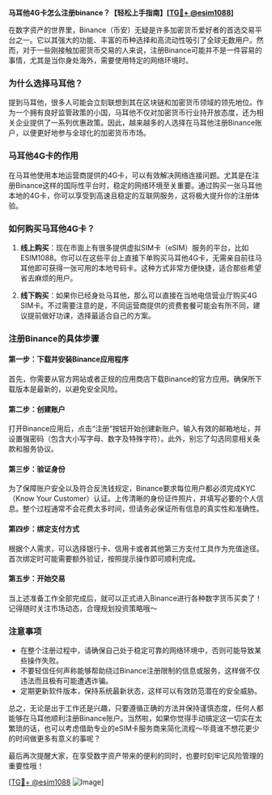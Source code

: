 **马耳他4G卡怎么注册binance？【轻松上手指南】[[TG💪+ @esim1088](https://t.me/s/esim1088)]**

在数字资产的世界里，Binance（币安）无疑是许多加密货币爱好者的首选交易平台之一。它以其强大的功能、丰富的币种选择和高流动性吸引了全球无数用户。然而，对于一些刚接触加密货币交易的人来说，注册Binance可能并不是一件容易的事情，尤其是当你身处海外，需要使用特定的网络环境时。

### 为什么选择马耳他？

提到马耳他，很多人可能会立刻联想到其在区块链和加密货币领域的领先地位。作为一个拥有良好监管政策的小国，马耳他不仅对加密货币行业持开放态度，还为相关企业提供了一系列优惠政策。因此，越来越多的人选择在马耳他注册Binance账户，以便更好地参与全球化的加密货币市场。

### 马耳他4G卡的作用

在马耳他使用本地运营商提供的4G卡，可以有效解决网络连接问题。尤其是在注册Binance这样的国际性平台时，稳定的网络环境至关重要。通过购买一张马耳他本地的4G卡，你可以享受到高速且稳定的互联网服务，这将极大提升你的注册体验。

### 如何购买马耳他4G卡？

1. **线上购买**：现在市面上有很多提供虚拟SIM卡（eSIM）服务的平台，比如ESIM1088。你可以在这些平台上直接下单购买马耳他4G卡，无需亲自前往马耳他即可获得一张可用的本地号码卡。这种方式非常方便快捷，适合那些希望省去麻烦的用户。

2. **线下购买**：如果你已经身处马耳他，那么可以直接在当地电信营业厅购买4G SIM卡。不过需要注意的是，不同运营商提供的资费套餐可能会有所不同，建议提前做好功课，选择最适合自己的方案。

### 注册Binance的具体步骤

#### 第一步：下载并安装Binance应用程序
首先，你需要从官方网站或者正规的应用商店下载Binance的官方应用。确保所下载版本是最新的，以避免安全风险。

#### 第二步：创建账户
打开Binance应用后，点击“注册”按钮开始创建新账户。输入有效的邮箱地址，并设置强密码（包含大小写字母、数字及特殊字符）。此外，别忘了勾选同意相关条款和服务协议。

#### 第三步：验证身份
为了保障账户安全以及符合反洗钱规定，Binance要求每位用户都必须完成KYC（Know Your Customer）认证。上传清晰的身份证件照片，并填写必要的个人信息。整个过程通常不会花费太多时间，但请务必保证所有信息的真实性和准确性。

#### 第四步：绑定支付方式
根据个人需求，可以选择银行卡、信用卡或者其他第三方支付工具作为充值途径。首次绑定时可能需要额外验证，按照提示操作即可顺利完成。

#### 第五步：开始交易
当上述准备工作全部完成后，就可以正式进入Binance进行各种数字货币买卖了！记得随时关注市场动态，合理规划投资策略哦～

### 注意事项

- 在整个注册过程中，请确保自己处于稳定可靠的网络环境中，否则可能导致某些操作失败。
- 不要轻信任何声称能够帮助绕过Binance注册限制的信息或服务，这样做不仅违法而且极有可能遭遇诈骗。
- 定期更新软件版本，保持系统最新状态，这样可以有效防范潜在的安全威胁。

总之，无论是出于工作还是兴趣，只要遵循正确的方法并保持谨慎态度，任何人都能够在马耳他顺利注册Binance账户。当然啦，如果你觉得手动搞定这一切实在太繁琐的话，也可以考虑借助专业的eSIM卡服务商来简化流程～毕竟谁不想花更少的时间做更多有意义的事呢？

最后再次提醒大家，在享受数字资产带来的便利的同时，也要时刻牢记风险管理的重要性哦！

[[TG💪+ @esim1088](https://t.me/s/esim1088) ![Image](https://i.postimg.cc/4NQfJmqS/Snipaste-2025-05-13-00-14-12.png)]